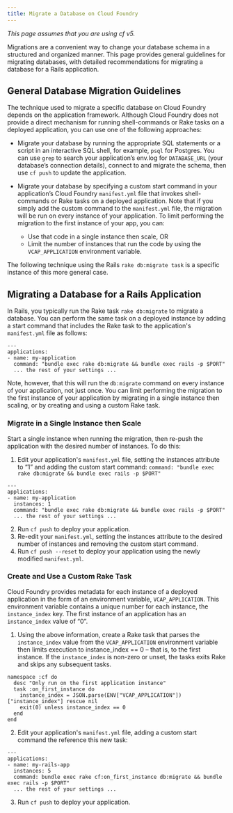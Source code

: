 ```yaml
---
title: Migrate a Database on Cloud Foundry
---
```


_This page assumes that you are using cf v5._

Migrations are a convenient way to change your database schema in a structured and organized manner. This page provides general guidelines for migrating databases, with detailed  recommendations for migrating a database for a Rails application.

## <a id='general_guidelines'></a>General Database Migration Guidelines ##

The technique used to migrate a specific database on Cloud Foundry depends on the application framework. Although Cloud Foundry does not provide a direct mechanism for running shell-commands or Rake tasks on a deployed application, you can use one of the following approaches:

- Migrate your database by running the appropriate SQL statements or a script in an interactive SQL shell, for example, `psql` for Postgres. You can use `grep` to search your application’s env.log for `DATABASE_URL` (your database’s connection details), connect to and migrate the schema, then use `cf push` to update the application.

- Migrate your database by specifying a custom start command in your application’s Cloud Foundry `manifest.yml` file that invokes shell-commands or Rake tasks on a deployed application. Note that if you simply add the custom command to the `manifest.yml` file, the migration will be run on every instance of your application. To limit performing the migration to the first instance of your app, you can:
    - Use that code in a single instance then scale, OR
    - Limit the number of instances that run the code by using the `VCAP_APPLICATION` environment variable.

The following technique using the Rails `rake db:migrate task` is a specific instance of this more general case.

## <a id='migrate_rails'></a>Migrating a Database for a Rails Application ##
In Rails, you typically run the Rake task `rake db:migrate` to migrate a database. You can perform the same task on a deployed instance by adding a start command that includes the Rake task to the application's `manifest.yml` file as follows:

~~~
---
applications:
- name: my-application
  command: "bundle exec rake db:migrate && bundle exec rails -p $PORT"
  ... the rest of your settings ...
~~~

Note, however, that this will run the `db:migrate` command on every instance of your application, not just once. You can limit performing the migration to the first instance of your application by migrating in a single instance then scaling, or by creating and using a custom Rake task.

### <a id='single_and_scale'></a> Migrate in a Single Instance then Scale ###
Start a single instance when running the migration, then re-push the application with the desired number of instances. To do this:

1. Edit your application's `manifest.yml` file, setting the instances attribute to “1” and adding the custom start command: `command: "bundle exec rake db:migrate && bundle exec rails -p $PORT"`

~~~
---
applications:
- name: my-application
  instances: 1
  command: "bundle exec rake db:migrate && bundle exec rails -p $PORT"
  ... the rest of your settings ...
~~~

2. Run `cf push` to deploy your application.
3. Re-edit your `manifest.yml`, setting the instances attribute to the desired number of instances and removing the custom start command.
3. Run `cf push --reset` to deploy your application using the newly modified `manifest.yml`.

### <a id='create_custom_task'></a> Create and Use a Custom Rake Task ###
Cloud Foundry provides metadata for each instance of a deployed application in the form of an environment variable, `VCAP_APPLICATION`. This environment variable contains a unique number for each instance, the `instance_index` key. The first instance of an application has an `instance_index` value of “0”.

1. Using the above information, create a Rake task that parses the `instance_index` value from the `VCAP_APPLICATION` environment variable then limits execution to instance_index == 0 – that is, to the first instance. If the `instance_index` is non-zero or unset, the tasks exits Rake and skips any subsequent tasks.

~~~
namespace :cf do
  desc "Only run on the first application instance"
  task :on_first_instance do
    instance_index = JSON.parse(ENV["VCAP_APPLICATION"])["instance_index"] rescue nil
    exit(0) unless instance_index == 0
  end
end
~~~

2. Edit your application's `manifest.yml` file, adding a custom start command the reference this new task:

~~~
---
applications:
- name: my-rails-app
  instances: 5
  command: bundle exec rake cf:on_first_instance db:migrate && bundle exec rails -p $PORT"
  ... the rest of your settings ...
~~~

3. Run `cf push` to deploy your application.
